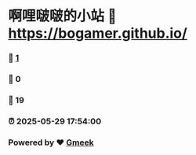 # 啊哩啵啵的小站 :link: https://bogamer.github.io/ 
### :page_facing_up: [1](https://bogamer.github.io//tag.html) 
### :speech_balloon: 0 
### :hibiscus: 19 
### :alarm_clock: 2025-05-29 17:54:00 
### Powered by :heart: [Gmeek](https://github.com/Meekdai/Gmeek)

